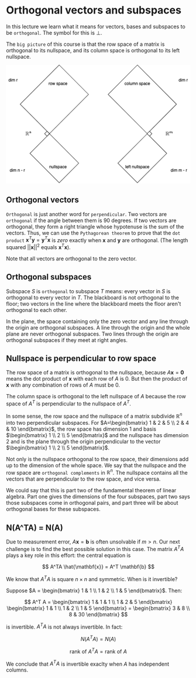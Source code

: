 # Orthogonal vectors and subspaces

In this lecture we learn what it means for vectors, bases and subspaces to be `orthogonal`. The symbol for this is $\bot$.

The `big picture` of this course is that the row space of a matrix is orthogonal to its nullspace, and its column space is orthogonal to its left nullspace.

![orthogonal](images/orthogonal/orthogonal.png)

## Orthogonal vectors

`Orthogonal` is just another word for `perpendicular`. Two vectors are `orthogonal` if the angle between them is 90 degrees. If two vectors are orthogonal, they form a right triangle whose hypotenuse is the sum of the vectors. Thus, we can use the `Pythagorean theorem` to prove that the `dot product` $\mathbf{x}^T\mathbf{y} = \mathbf{y}^T \mathbf{x}$ is $zero$ exactly when $\mathbf{x}$ and $\mathbf{y}$ are orthogonal. (The length squared $||\mathbf{x}||^2$ equals $\mathbf{x}^T\mathbf{x}$).

Note that all vectors are orthogonal to the zero vector.

## Orthogonal subspaces

Subspace $S$ is `orthogonal` to subspace $T$ means: every vector in $S$ is orthogonal to every vector in $T$. The blackboard is not orthogonal to the floor; two vectors in the line where the blackboard meets the floor aren't orthogonal to each other.

In the plane, the space containing only the zero vector and any line through the origin are orthogonal subspaces. A line through the origin and the whole plane are never orthogonal subspaces. Two lines through the origin are orthogonal subspaces if they meet at right angles.

## Nullspace is perpendicular to row space

The row space of a matrix is orthogonal to the nullspace, because $A\mathbf{x}= \mathbf{0}$ means the dot product of $\mathbf{x}$ with each row of $A$ is $0$. But then the product of $\mathbf{x}$ with any combination of rows of $A$ must be $0$.

The column space is orthogonal to the left nullspace of $A$ because the row space of $A^T$ is perpendicular to the nullspace of $A^T$.

In some sense, the row space and the nullspace of a matrix subdivide $\mathbb{R}^n$ into two perpendicular subspaces. For $A=\begin{bmatrix} 1 & 2 & 5 \\ 2 & 4 & 10 \end{bmatrix}$, the row space has dimension $1$ and basis $\begin{bmatrix} 1 \\ 2 \\ 5 \end{bmatrix}$ and the nullspace has dimension $2$ and is the plane through the origin perpendicular to the vector $\begin{bmatrix} 1 \\ 2 \\ 5 \end{bmatrix}$.

Not only is the nullspace orthogonal to the row space, their dimensions add up to the dimension of the whole space. We say that the nullspace and the row space are `orthogonal complements` in $\mathbb{R}^n$. The nullspace contains all the vectors that are perpendicular to the row space, and vice versa.

We could say that this is part two of the fundamental theorem of linear algebra. Part one gives the dimensions of the four subspaces, part two says those subspaces come in orthogonal pairs, and part three will be about orthogonal bases for these subspaces.

## N(A^TA) = N(A)

Due to measurement error, $A\mathbf{x} = \mathbf{b}$ is often unsolvable if $m > n$. Our next challenge is to find the best possible solution in this case. The matrix $A^TA$ plays a key role in this effort: the central equation is

$$
A^TA \hat{\mathbf{x}} = A^T \mathbf{b}
$$

We know that $A^TA$ is square $n \times n$ and symmetric. When is it invertible?

Suppose $A = \begin{bmatrix} 1 & 1 \\ 1 & 2 \\ 1 & 5 \end{bmatrix}$. Then:

$$
A^T A =
\begin{bmatrix} 1 & 1 & 1 \\ 1 & 2 & 5 \end{bmatrix} \begin{bmatrix} 1 & 1 \\ 1 & 2 \\ 1 & 5 \end{bmatrix}
= \begin{bmatrix} 3 & 8 \\ 8 & 30 \end{bmatrix}
$$

is invertible. $A^TA$ is not always invertible. In fact:

$$
N(A^TA) = N(A)
$$

$$
\text{rank of } A^T A = \text{rank of } A
$$

We conclude that $A^TA$ is invertible exaclty when $A$ has independent columns.
